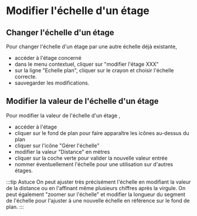  
# Modifier l'échelle d'un étage 
 
## Changer l'échelle d'un étage

Pour changer l'échelle d'un étage par une autre échelle déjà existante,

-   accéder à l'étage concerné
-   dans le menu contextuel, cliquer sur "modifier l'étage XXX"
-   sur la ligne "Echelle plan", cliquer sur le crayon et choisir l'échelle correcte.
-   sauvegarder les modifications.


## Modifier la valeur de l'échelle d'un étage

Pour modifier la valeur de l'échelle d'un étage ,

-   accéder à l'étage
-   cliquer sur le fond de plan pour faire apparaître les icônes au-dessus du plan
-   cliquer sur l'icône "Gérer l'échelle"
-   modifier la valeur "Distance" en mètres
-   cliquer sur la coche verte pour valider la nouvelle valeur entrée
-   nommer éventuellement l'échelle pour une utilisation sur d'autres étages.


:::tip Astuce
On peut ajuster très précisément l'échelle  en modifiant la valeur de la distance ou en l'affinant même plusieurs chiffres après la virgule. On peut également "zoomer sur l'échelle" et modifier la longueur du segment de l'échelle pour l'ajuster à une nouvelle échelle en référence sur le fond de plan.
:::

